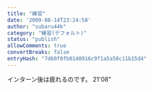 ```yaml
---
title: "練習"
date: '2009-08-14T23:24:58'
author: "subaru44k"
category: "練習(デフォルト)"
status: "publish"
allowComments: true
convertBreaks: false
entryHash: "7d60f0fb0140916c9f1a5a58c11b15d4"
---
```

インターン後は疲れるのです。
21'08"
